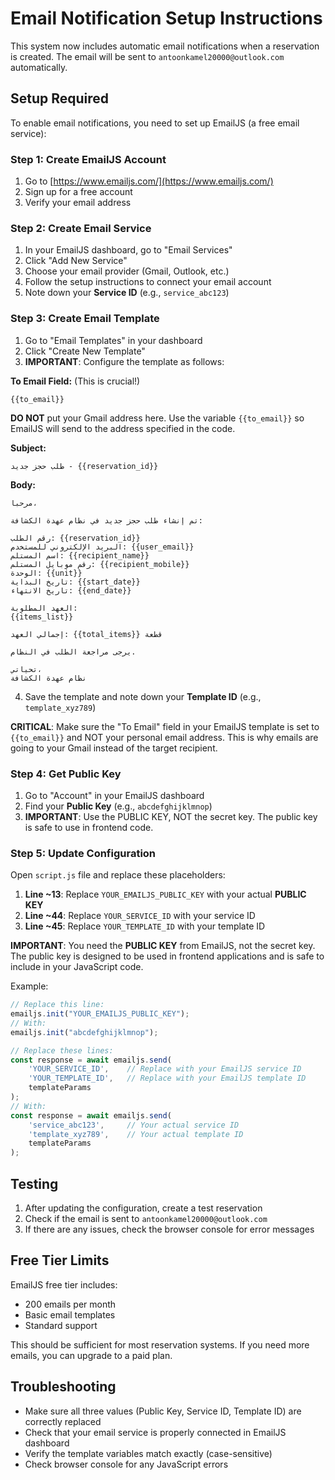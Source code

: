 # Email Notification Setup Instructions

This system now includes automatic email notifications when a reservation is created. The email will be sent to `antoonkamel20000@outlook.com` automatically.

## Setup Required

To enable email notifications, you need to set up EmailJS (a free email service):

### Step 1: Create EmailJS Account
1. Go to [https://www.emailjs.com/](https://www.emailjs.com/)
2. Sign up for a free account
3. Verify your email address

### Step 2: Create Email Service
1. In your EmailJS dashboard, go to "Email Services"
2. Click "Add New Service"
3. Choose your email provider (Gmail, Outlook, etc.)
4. Follow the setup instructions to connect your email account
5. Note down your **Service ID** (e.g., `service_abc123`)

### Step 3: Create Email Template
1. Go to "Email Templates" in your dashboard
2. Click "Create New Template"
3. **IMPORTANT**: Configure the template as follows:

**To Email Field:** (This is crucial!)
```
{{to_email}}
```
**DO NOT** put your Gmail address here. Use the variable `{{to_email}}` so EmailJS will send to the address specified in the code.

**Subject:** 
```
طلب حجز جديد - {{reservation_id}}
```

**Body:**
```
مرحباً،

تم إنشاء طلب حجز جديد في نظام عهدة الكشافة:

رقم الطلب: {{reservation_id}}
البريد الإلكتروني للمستخدم: {{user_email}}
اسم المستلم: {{recipient_name}}
رقم موبايل المستلم: {{recipient_mobile}}
الوحدة: {{unit}}
تاريخ البداية: {{start_date}}
تاريخ الانتهاء: {{end_date}}

العهد المطلوبة:
{{items_list}}

إجمالي العهد: {{total_items}} قطعة

يرجى مراجعة الطلب في النظام.

تحياتي،
نظام عهدة الكشافة
```

4. Save the template and note down your **Template ID** (e.g., `template_xyz789`)

**CRITICAL**: Make sure the "To Email" field in your EmailJS template is set to `{{to_email}}` and NOT your personal email address. This is why emails are going to your Gmail instead of the target recipient.

### Step 4: Get Public Key
1. Go to "Account" in your EmailJS dashboard
2. Find your **Public Key** (e.g., `abcdefghijklmnop`)
3. **IMPORTANT**: Use the PUBLIC KEY, NOT the secret key. The public key is safe to use in frontend code.

### Step 5: Update Configuration
Open `script.js` file and replace these placeholders:

1. **Line ~13**: Replace `YOUR_EMAILJS_PUBLIC_KEY` with your actual **PUBLIC KEY**
2. **Line ~44**: Replace `YOUR_SERVICE_ID` with your service ID  
3. **Line ~45**: Replace `YOUR_TEMPLATE_ID` with your template ID

**IMPORTANT**: You need the **PUBLIC KEY** from EmailJS, not the secret key. The public key is designed to be used in frontend applications and is safe to include in your JavaScript code.

Example:
```javascript
// Replace this line:
emailjs.init("YOUR_EMAILJS_PUBLIC_KEY");
// With:
emailjs.init("abcdefghijklmnop");

// Replace these lines:
const response = await emailjs.send(
    'YOUR_SERVICE_ID',    // Replace with your EmailJS service ID
    'YOUR_TEMPLATE_ID',   // Replace with your EmailJS template ID
    templateParams
);
// With:
const response = await emailjs.send(
    'service_abc123',     // Your actual service ID
    'template_xyz789',    // Your actual template ID
    templateParams
);
```

## Testing
1. After updating the configuration, create a test reservation
2. Check if the email is sent to `antoonkamel20000@outlook.com`
3. If there are any issues, check the browser console for error messages

## Free Tier Limits
EmailJS free tier includes:
- 200 emails per month
- Basic email templates
- Standard support

This should be sufficient for most reservation systems. If you need more emails, you can upgrade to a paid plan.

## Troubleshooting
- Make sure all three values (Public Key, Service ID, Template ID) are correctly replaced
- Check that your email service is properly connected in EmailJS dashboard
- Verify the template variables match exactly (case-sensitive)
- Check browser console for any JavaScript errors 